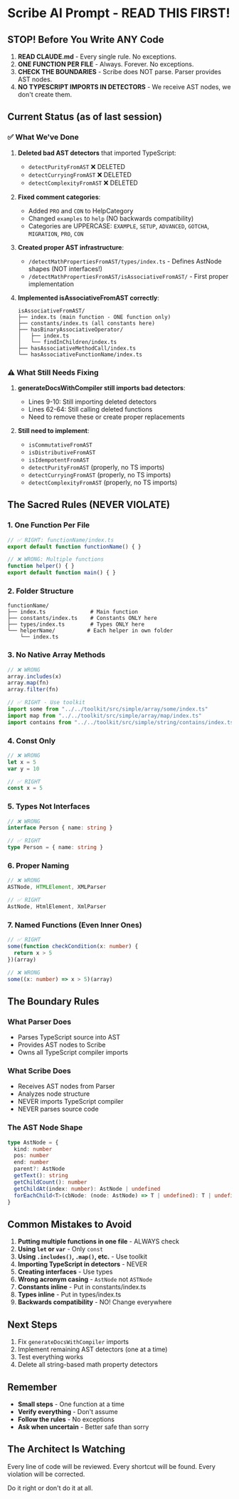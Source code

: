 # Scribe AI Prompt - READ THIS FIRST!

## STOP! Before You Write ANY Code

1. **READ CLAUDE.md** - Every single rule. No exceptions.
2. **ONE FUNCTION PER FILE** - Always. Forever. No exceptions.
3. **CHECK THE BOUNDARIES** - Scribe does NOT parse. Parser provides AST nodes.
4. **NO TYPESCRIPT IMPORTS IN DETECTORS** - We receive AST nodes, we don't create them.

## Current Status (as of last session)

### ✅ What We've Done

1. **Deleted bad AST detectors** that imported TypeScript:
   - `detectPurityFromAST` ❌ DELETED
   - `detectCurryingFromAST` ❌ DELETED  
   - `detectComplexityFromAST` ❌ DELETED

2. **Fixed comment categories**:
   - Added `PRO` and `CON` to HelpCategory
   - Changed `examples` to `help` (NO backwards compatibility)
   - Categories are UPPERCASE: `EXAMPLE`, `SETUP`, `ADVANCED`, `GOTCHA`, `MIGRATION`, `PRO`, `CON`

3. **Created proper AST infrastructure**:
   - `/detectMathPropertiesFromAST/types/index.ts` - Defines AstNode shapes (NOT interfaces!)
   - `/detectMathPropertiesFromAST/isAssociativeFromAST/` - First proper implementation

4. **Implemented isAssociativeFromAST correctly**:
   ```
   isAssociativeFromAST/
   ├── index.ts (main function - ONE function only)
   ├── constants/index.ts (all constants here)
   ├── hasBinaryAssociativeOperator/
   │   ├── index.ts
   │   └── findInChildren/index.ts
   ├── hasAssociativeMethodCall/index.ts
   └── hasAssociativeFunctionName/index.ts
   ```

### ⚠️ What Still Needs Fixing

1. **generateDocsWithCompiler still imports bad detectors**:
   - Lines 9-10: Still importing deleted detectors
   - Lines 62-64: Still calling deleted functions
   - Need to remove these or create proper replacements

2. **Still need to implement**:
   - `isCommutativeFromAST`
   - `isDistributiveFromAST`
   - `isIdempotentFromAST`
   - `detectPurityFromAST` (properly, no TS imports)
   - `detectCurryingFromAST` (properly, no TS imports)
   - `detectComplexityFromAST` (properly, no TS imports)

## The Sacred Rules (NEVER VIOLATE)

### 1. One Function Per File
```typescript
// ✅ RIGHT: functionName/index.ts
export default function functionName() { }

// ❌ WRONG: Multiple functions
function helper() { }
export default function main() { }
```

### 2. Folder Structure
```
functionName/
├── index.ts              # Main function
├── constants/index.ts    # Constants ONLY here
├── types/index.ts        # Types ONLY here
└── helperName/          # Each helper in own folder
    └── index.ts
```

### 3. No Native Array Methods
```typescript
// ❌ WRONG
array.includes(x)
array.map(fn)
array.filter(fn)

// ✅ RIGHT - Use toolkit
import some from "../../toolkit/src/simple/array/some/index.ts"
import map from "../../toolkit/src/simple/array/map/index.ts"
import contains from "../../toolkit/src/simple/string/contains/index.ts"
```

### 4. Const Only
```typescript
// ❌ WRONG
let x = 5
var y = 10

// ✅ RIGHT
const x = 5
```

### 5. Types Not Interfaces
```typescript
// ❌ WRONG
interface Person { name: string }

// ✅ RIGHT  
type Person = { name: string }
```

### 6. Proper Naming
```typescript
// ❌ WRONG
ASTNode, HTMLElement, XMLParser

// ✅ RIGHT
AstNode, HtmlElement, XmlParser
```

### 7. Named Functions (Even Inner Ones)
```typescript
// ✅ RIGHT
some(function checkCondition(x: number) {
  return x > 5
})(array)

// ❌ WRONG
some((x: number) => x > 5)(array)
```

## The Boundary Rules

### What Parser Does
- Parses TypeScript source into AST
- Provides AST nodes to Scribe
- Owns all TypeScript compiler imports

### What Scribe Does  
- Receives AST nodes from Parser
- Analyzes node structure
- NEVER imports TypeScript compiler
- NEVER parses source code

### The AST Node Shape
```typescript
type AstNode = {
  kind: number
  pos: number
  end: number
  parent?: AstNode
  getText(): string
  getChildCount(): number
  getChildAt(index: number): AstNode | undefined
  forEachChild<T>(cbNode: (node: AstNode) => T | undefined): T | undefined
}
```

## Common Mistakes to Avoid

1. **Putting multiple functions in one file** - ALWAYS check
2. **Using `let` or `var`** - Only `const`
3. **Using `.includes()`, `.map()`, etc.** - Use toolkit
4. **Importing TypeScript in detectors** - NEVER
5. **Creating interfaces** - Use types
6. **Wrong acronym casing** - `AstNode` not `ASTNode`
7. **Constants inline** - Put in constants/index.ts
8. **Types inline** - Put in types/index.ts
9. **Backwards compatibility** - NO! Change everywhere

## Next Steps

1. Fix `generateDocsWithCompiler` imports
2. Implement remaining AST detectors (one at a time)
3. Test everything works
4. Delete all string-based math property detectors

## Remember

- **Small steps** - One function at a time
- **Verify everything** - Don't assume
- **Follow the rules** - No exceptions
- **Ask when uncertain** - Better safe than sorry

## The Architect Is Watching

Every line of code will be reviewed. Every shortcut will be found. Every violation will be corrected.

Do it right or don't do it at all.